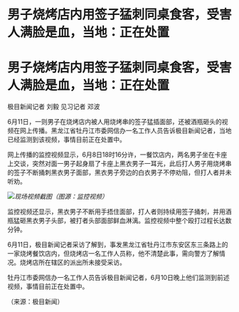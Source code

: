 # 男子烧烤店内用签子猛刺同桌食客，受害人满脸是血，当地：正在处置

# 男子烧烤店内用签子猛刺同桌食客，受害人满脸是血，当地：正在处置

极目新闻记者 刘毅 见习记者 邓波

6月11日，一则男子在烧烤店内被人用烧烤串的签子猛插面部，还被酒瓶砸头的视频在网上传播。黑龙江省牡丹江市委网信办一名工作人员告诉极目新闻记者，当地已经监测到该视频，事情目前正在处置中。

网上传播的监控视频显示，6月8日18时16分许，一餐饮店内，两名男子坐在卡座上交谈，突然对面一男子起身扇了卡座上黑衣男子一耳光，此后打人男子用烧烤串的签子不断捅刺黑衣男子面部，黑衣男子旁边的白衣男子不停劝阻，但打人者并未听劝。

![](https://inews.gtimg.com/om_bt/OtMuviOlh9z4WIHM84tD2tzjD0cCCqJHfvWi0ujzT5q0EAA/1000)_现场视频截图（图源：监控视频）_

监控视频还显示，黑衣男子不断用手捂住面部，打人者则持续用签子捅刺，并用酒瓶猛砸黑衣男子头部，被打者头部面部鲜血淋漓。监控视频中整个殴打过程长达数分钟。

6月11日，极目新闻记者采访了解到，事发黑龙江省牡丹江市东安区东三条路上的一家烧烤餐饮店内，但烧烤店一名工作人员称，他不清楚此事，需向警方了解情况。烧烤店所在辖区的派出所未接受采访。

牡丹江市委网信办一名工作人员告诉极目新闻记者，6月10日晚上他们监测到前述视频，事情目前正在处置中。

（来源：极目新闻）

